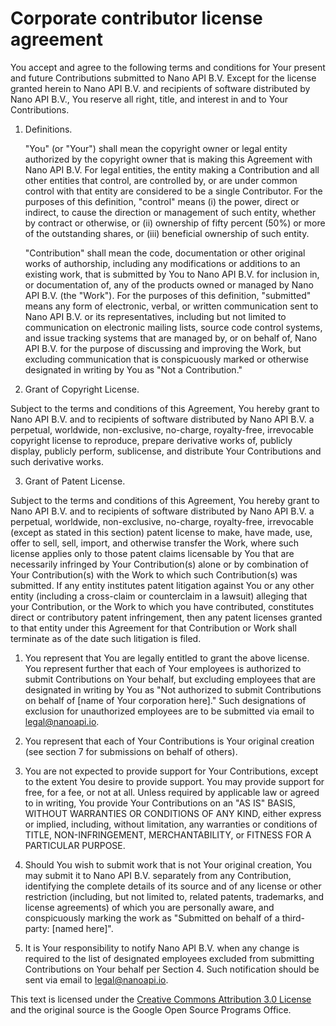 # Corporate contributor license agreement

You accept and agree to the following terms and conditions for Your present and
future Contributions submitted to Nano API B.V. Except for the license granted
herein to Nano API B.V. and recipients of software distributed by Nano API B.V.,
You reserve all right, title, and interest in and to Your Contributions.

1. Definitions.

   "You" (or "Your") shall mean the copyright owner or legal entity authorized
   by the copyright owner that is making this Agreement with Nano API B.V. For
   legal entities, the entity making a Contribution and all other entities that
   control, are controlled by, or are under common control with that entity are
   considered to be a single Contributor. For the purposes of this definition,
   "control" means (i) the power, direct or indirect, to cause the direction or
   management of such entity, whether by contract or otherwise, or (ii)
   ownership of fifty percent (50%) or more of the outstanding shares, or (iii)
   beneficial ownership of such entity.

   "Contribution" shall mean the code, documentation or other original works of
   authorship, including any modifications or additions to an existing work,
   that is submitted by You to Nano API B.V. for inclusion in, or documentation
   of, any of the products owned or managed by Nano API B.V. (the "Work"). For
   the purposes of this definition, "submitted" means any form of electronic,
   verbal, or written communication sent to Nano API B.V. or its
   representatives, including but not limited to communication on electronic
   mailing lists, source code control systems, and issue tracking systems that
   are managed by, or on behalf of, Nano API B.V. for the purpose of discussing
   and improving the Work, but excluding communication that is conspicuously
   marked or otherwise designated in writing by You as "Not a Contribution."

2. Grant of Copyright License.

Subject to the terms and conditions of this Agreement, You hereby grant to Nano
API B.V. and to recipients of software distributed by Nano API B.V. a perpetual,
worldwide, non-exclusive, no-charge, royalty-free, irrevocable copyright license
to reproduce, prepare derivative works of, publicly display, publicly perform,
sublicense, and distribute Your Contributions and such derivative works.

3. Grant of Patent License.

Subject to the terms and conditions of this Agreement, You hereby grant to Nano
API B.V. and to recipients of software distributed by Nano API B.V. a perpetual,
worldwide, non-exclusive, no-charge, royalty-free, irrevocable (except as stated
in this section) patent license to make, have made, use, offer to sell, sell,
import, and otherwise transfer the Work, where such license applies only to
those patent claims licensable by You that are necessarily infringed by Your
Contribution(s) alone or by combination of Your Contribution(s) with the Work to
which such Contribution(s) was submitted. If any entity institutes patent
litigation against You or any other entity (including a cross-claim or
counterclaim in a lawsuit) alleging that your Contribution, or the Work to which
you have contributed, constitutes direct or contributory patent infringement,
then any patent licenses granted to that entity under this Agreement for that
Contribution or Work shall terminate as of the date such litigation is filed.

1. You represent that You are legally entitled to grant the above license. You
   represent further that each of Your employees is authorized to submit
   Contributions on Your behalf, but excluding employees that are designated in
   writing by You as "Not authorized to submit Contributions on behalf of [name
   of Your corporation here]." Such designations of exclusion for unauthorized
   employees are to be submitted via email to
   [legal@nanoapi.io](mailto:legal@nanoapi.io).

2. You represent that each of Your Contributions is Your original creation (see
   section 7 for submissions on behalf of others).

3. You are not expected to provide support for Your Contributions, except to the
   extent You desire to provide support. You may provide support for free, for a
   fee, or not at all. Unless required by applicable law or agreed to in
   writing, You provide Your Contributions on an "AS IS" BASIS, WITHOUT
   WARRANTIES OR CONDITIONS OF ANY KIND, either express or implied, including,
   without limitation, any warranties or conditions of TITLE, NON-INFRINGEMENT,
   MERCHANTABILITY, or FITNESS FOR A PARTICULAR PURPOSE.

4. Should You wish to submit work that is not Your original creation, You may
   submit it to Nano API B.V. separately from any Contribution, identifying the
   complete details of its source and of any license or other restriction
   (including, but not limited to, related patents, trademarks, and license
   agreements) of which you are personally aware, and conspicuously marking the
   work as "Submitted on behalf of a third-party: [named here]".

5. It is Your responsibility to notify Nano API B.V. when any change is required
   to the list of designated employees excluded from submitting Contributions on
   Your behalf per Section 4. Such notification should be sent via email to
   [legal@nanoapi.io](mailto:legal@nanoapi.io).

This text is licensed under the
[Creative Commons Attribution 3.0 License](https://creativecommons.org/licenses/by/3.0/)
and the original source is the Google Open Source Programs Office.
